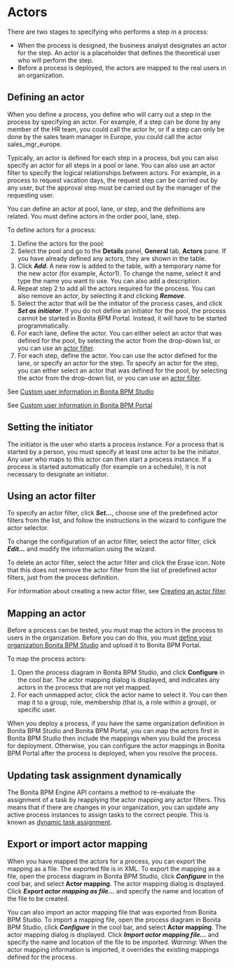 # Actors

There are two stages to specifying who performs a step in a process:

* When the process is designed, the business analyst designates an actor for the step. An actor is a placeholder that defines the theoretical user who will perform the step.
* Before a process is deployed, the actors are mapped to the real users in an organization.

## Defining an actor

When you define a process, you define who will carry out a step in the process by specifying an actor. For example, if a step can be done by any member of the HR team, you could call the actor hr, or if a step can only be done by the sales team manager in Europe, you
could call the actor sales\_mgr\_europe.

Typically, an actor is defined for each step in a process, but you can also specify an actor for all steps in a pool or lane. You can
also use an actor filter to specify the logical relationships between actors. For example, in a process to request vacation days, the request step can be carried out by any user, but the approval step must be carried out by the manager of the requesting user.

You can define an actor at pool, lane, or step, and the definitions are related. You must define actors in the order pool, lane, step.

To define actors for a process:

1. Define the actors for the pool:
  1. Select the  pool and go to the **Details** panel, **General** tab, **Actors** pane. If you have already defined any actors, they are shown in the table. 
  2. Click **_Add_**. A new row is added to the table, with a temporary name for the new actor (for example, Actor1). To change the
name, select it and type the name you want to use. You can also add a description.
  3. Repeat step 2 to add all the actors required for the process. You can also remove an actor, by selecting it and clicking **_Remove_**.
  4. Select the actor that will be the initiator of the process cases, and click **_Set as initiator_**. If you do not define an initiator for the pool, the process cannot be started in Bonita BPM Portal. Instead, it will have to be started programmatically.
2. For each lane, define the actor. You can either select an actor that was defined for the pool, by selecting the actor from the drop-down list, or you can use an [actor filter](#Using_an_actor_filter).
3. For each step, define the actor. You can use the actor defined for the lane, or specify an actor for the step. To specify an actor for the step, you can either select an actor that was defined for the pool, by selecting the actor from the drop-down list, or you can use an [actor filter](#Using_an_actor_filter).

See [Custom user information in Bonita BPM Studio](custom-user-information-in-bonita-bpm-studio.md)

See [Custom user information in Bonita BPM Portal](custom-user-information-in-bonita-bpm-portal.md)

## Setting the initiator

The initiator is the user who starts a process instance. For a process that is started by a person, you must specify at least one actor to be the initiator. Any user who maps to this actor can then start a process instance. If a process is started automatically (for example on a schedule), it is not necessary to designate an initiator.

## Using an actor filter

To specify an actor filter, click **_Set..._**, choose one of the predefined actor filters from the list, and follow the instructions in the wizard to configure the actor selector. 

To change the configuration of an actor filter, select the actor filter, click **_Edit..._** and modify the information using the wizard.

To delete an actor filter, select the actor filter and click the Erase icon. Note that this does not remove the actor filter from the list of predefined actor filters, just from the process definition.

For information about creating a new actor filter, see [Creating an actor filter](creating-an-actor-filter.md).

## Mapping an actor

Before a process can be tested, you must map the actors in the process to users in the organization. Before you can do this, you must
[define your organization Bonita BPM Studio](organization-management-in-bonita-bpm-studio.md) and upload it to Bonita BPM Portal.

To map the process actors:

1. Open the process diagram in Bonita BPM Studio, and click **Configure** in the cool bar. The actor mapping dialog is displayed, and
indicates any actors in the process that are not yet mapped.
2. For each unmapped actor, click the actor name to select it. You can then map it to a group, role, membership (that is, a role within a group), or specific user.

When you deploy a process, if you have the same organization definition in Bonita BPM Studio and Bonita BPM Portal, you can map the actors first in Bonita BPM Studio then include the mappings when you build the process for deployment. Otherwise, you can configure the actor mappings in Bonita BPM Portal after the process is deployed, when you resolve the process.

## Updating task assignment dynamically

The Bonita BPM Engine API contains a method to re-evaluate the assignment of a task by reapplying the actor mapping any actor filters. 
This means that if there are changes in your organization, you can update any active process instances to assign tasks to the correct people. This is known as [dynamic task assignment](manage-users.md#get_eligible).

## Export or import actor mapping

When you have mapped the actors for a process, you can export the mapping as a file. The exported file is in XML. To export the mapping as a file, open the process diagram in Bonita BPM Studio, click **_Configure_** in the cool bar, and select **Actor mapping**. The actor mapping dialog is displayed. Click **_Export actor mapping as file..._** and specify the name and location of the file to be
created.

You can also import an actor mapping file that was exported from Bonita BPM Studio. To import a mapping file, open the process diagram
in Bonita BPM Studio, click **_Configure_** in the cool bar, and select **Actor mapping**. The actor mapping dialog is displayed. Click **_Import actor mapping file..._** and specify the name and location of the file to be imported. _Warning_: When the actor mapping information is imported, it overrides the existing mappings defined for the process.

